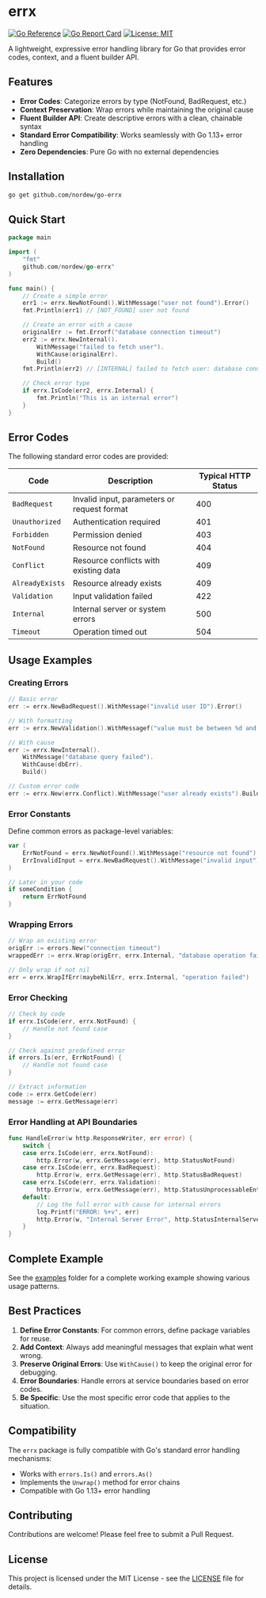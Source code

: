 # errx

[![Go Reference](https://pkg.go.dev/badge/github.com/yourusername/errx.svg)](https://pkg.go.dev/github.com/yourusername/errx)
[![Go Report Card](https://goreportcard.com/badge/github.com/yourusername/errx)](https://goreportcard.com/report/github.com/yourusername/errx)
[![License: MIT](https://img.shields.io/badge/License-MIT-yellow.svg)](https://opensource.org/licenses/MIT)

A lightweight, expressive error handling library for Go that provides error codes, context, and a fluent builder API.

## Features

- **Error Codes**: Categorize errors by type (NotFound, BadRequest, etc.)
- **Context Preservation**: Wrap errors while maintaining the original cause
- **Fluent Builder API**: Create descriptive errors with a clean, chainable syntax
- **Standard Error Compatibility**: Works seamlessly with Go 1.13+ error handling
- **Zero Dependencies**: Pure Go with no external dependencies

## Installation

```bash
go get github.com/nordew/go-errx
```

## Quick Start

```go
package main

import (
    "fmt"
    github.com/nordew/go-errx"
)

func main() {
    // Create a simple error
    err1 := errx.NewNotFound().WithMessage("user not found").Error()
    fmt.Println(err1) // [NOT_FOUND] user not found

    // Create an error with a cause
    originalErr := fmt.Errorf("database connection timeout")
    err2 := errx.NewInternal().
        WithMessage("failed to fetch user").
        WithCause(originalErr).
        Build()
    fmt.Println(err2) // [INTERNAL] failed to fetch user: database connection timeout

    // Check error type
    if errx.IsCode(err2, errx.Internal) {
        fmt.Println("This is an internal error")
    }
}
```

## Error Codes

The following standard error codes are provided:

| Code            | Description                                 | Typical HTTP Status |
| --------------- | ------------------------------------------- | ------------------- |
| `BadRequest`    | Invalid input, parameters or request format | 400                 |
| `Unauthorized`  | Authentication required                     | 401                 |
| `Forbidden`     | Permission denied                           | 403                 |
| `NotFound`      | Resource not found                          | 404                 |
| `Conflict`      | Resource conflicts with existing data       | 409                 |
| `AlreadyExists` | Resource already exists                     | 409                 |
| `Validation`    | Input validation failed                     | 422                 |
| `Internal`      | Internal server or system errors            | 500                 |
| `Timeout`       | Operation timed out                         | 504                 |

## Usage Examples

### Creating Errors

```go
// Basic error
err := errx.NewBadRequest().WithMessage("invalid user ID").Error()

// With formatting
err := errx.NewValidation().WithMessagef("value must be between %d and %d", min, max).Error()

// With cause
err := errx.NewInternal().
    WithMessage("database query failed").
    WithCause(dbErr).
    Build()

// Custom error code
err := errx.New(errx.Conflict).WithMessage("user already exists").Build()
```

### Error Constants

Define common errors as package-level variables:

```go
var (
    ErrNotFound = errx.NewNotFound().WithMessage("resource not found").Error()
    ErrInvalidInput = errx.NewBadRequest().WithMessage("invalid input").Error()
)

// Later in your code
if someCondition {
    return ErrNotFound
}
```

### Wrapping Errors

```go
// Wrap an existing error
origErr := errors.New("connection timeout")
wrappedErr := errx.Wrap(origErr, errx.Internal, "database operation failed")

// Only wrap if not nil
err = errx.WrapIfErr(maybeNilErr, errx.Internal, "operation failed")
```

### Error Checking

```go
// Check by code
if errx.IsCode(err, errx.NotFound) {
    // Handle not found case
}

// Check against predefined error
if errors.Is(err, ErrNotFound) {
    // Handle not found case
}

// Extract information
code := errx.GetCode(err)
message := errx.GetMessage(err)
```

### Error Handling at API Boundaries

```go
func HandleError(w http.ResponseWriter, err error) {
    switch {
    case errx.IsCode(err, errx.NotFound):
        http.Error(w, errx.GetMessage(err), http.StatusNotFound)
    case errx.IsCode(err, errx.BadRequest):
        http.Error(w, errx.GetMessage(err), http.StatusBadRequest)
    case errx.IsCode(err, errx.Validation):
        http.Error(w, errx.GetMessage(err), http.StatusUnprocessableEntity)
    default:
        // Log the full error with cause for internal errors
        log.Printf("ERROR: %+v", err)
        http.Error(w, "Internal Server Error", http.StatusInternalServerError)
    }
}
```

## Complete Example

See the [examples](./examples) folder for a complete working example showing various usage patterns.

## Best Practices

1. **Define Error Constants**: For common errors, define package variables for reuse.
2. **Add Context**: Always add meaningful messages that explain what went wrong.
3. **Preserve Original Errors**: Use `WithCause()` to keep the original error for debugging.
4. **Error Boundaries**: Handle errors at service boundaries based on error codes.
5. **Be Specific**: Use the most specific error code that applies to the situation.

## Compatibility

The `errx` package is fully compatible with Go's standard error handling mechanisms:

- Works with `errors.Is()` and `errors.As()`
- Implements the `Unwrap()` method for error chains
- Compatible with Go 1.13+ error handling

## Contributing

Contributions are welcome! Please feel free to submit a Pull Request.

## License

This project is licensed under the MIT License - see the [LICENSE](LICENSE) file for details.

